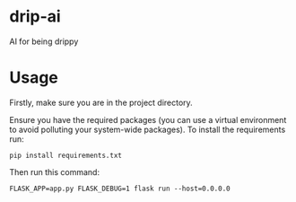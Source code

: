 # drip-ai
AI for being drippy

# Usage
Firstly, make sure you are in the project directory.

Ensure you have the required packages (you can use a virtual environment to avoid polluting your system-wide packages). To install the requirements run:

	pip install requirements.txt

Then run this command:

	FLASK_APP=app.py FLASK_DEBUG=1 flask run --host=0.0.0.0
